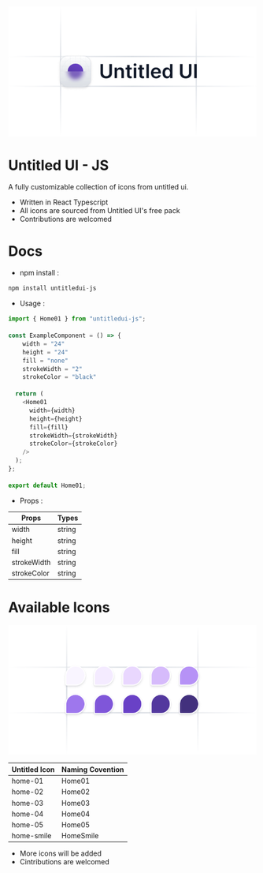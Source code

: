 <img src="./images/logo.png">

# Untitled UI - JS

A fully customizable collection of icons from untitled ui.

- Written in React Typescript
- All icons are sourced from Untitled UI's free pack
- Contributions are welcomed

# Docs

- npm install :

```js
npm install untitledui-js
```

- Usage :

```js
import { Home01 } from "untitledui-js";

const ExampleComponent = () => {
    width = "24"
    height = "24"
    fill = "none"
    strokeWidth = "2"
    strokeColor = "black"

  return (
    <Home01
      width={width}
      height={height}
      fill={fill}
      strokeWidth={strokeWidth}
      strokeColor={strokeColor}
    />
  );
};

export default Home01;
```

* Props : 

| Props     | Types |
| ----------- | ----------- |
| width     | string      |
| height   | string       |
| fill  | string       |
| strokeWidth  | string       |
| strokeColor  | string       |

# Available Icons
<img src="./images/icons.png">

| Untitled Icon    | Naming Covention |
| ----------- | ----------- |
| home-01    | Home01      |
| home-02  | Home02      |
| home-03  | Home03       |
| home-04  | Home04       |
| home-05 | Home05      |
| home-smile | HomeSmile      |

* More icons will be added
* Cintributions are welcomed

